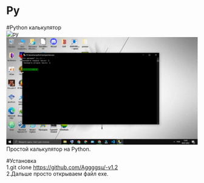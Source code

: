 # Py

#Python калькулятор
<br>
![py](https://img.shields.io/github/languages/count/Aggggsu/-v1.2?color=gree)
<br>
![Python](https://github.com/Aggggsu/-v1.2/blob/main/image/Python.png)
<br>
Простой калькулятор на Python.

#Установка 
<br>
1.git clone https://github.com/Aggggsu/-v1.2
<br>
2.Дальше просто открываем файл exe.

